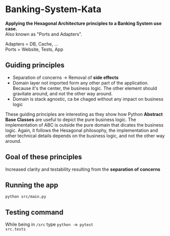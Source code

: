 # Banking-System-Kata
<b>Applying the Hexagonal Architecture principles to a Banking System use case.</b><br>
Also known as "Ports and Adapters".

Adapters = DB, Cache, ... <br>
Ports = Website, Tests, App



## Guiding principles

<ul>
<li> Separation of concerns &rarr; Removal of <b>side effects</b>
<li> Domain layer not imported form any other part of the application. Because it's the center, the business logic. The other element should gravitate around, and not the other way around.
<li> Domain is stack agnostic, ca be chaged without any impact on business logic
</ul>

These guiding principles are interesting as they show how Python <b>Abstract Base Classes</b> are useful to depict the pure business logic.
The implementation of ABC is outside the pure domain that dicates the business logic.
Again, it follows the Hexagonal philosophy, the implementation and other technical details depends on the business logic, and not the other way around.

## Goal of these principles

Increased clarity and testability resulting from the **separation of concerns**

 ## Running the app
 <code>python src/main.py</code>

 ## Testing command
 While being in <code>/src</code> type <code>python -m pytest src.tests</code>